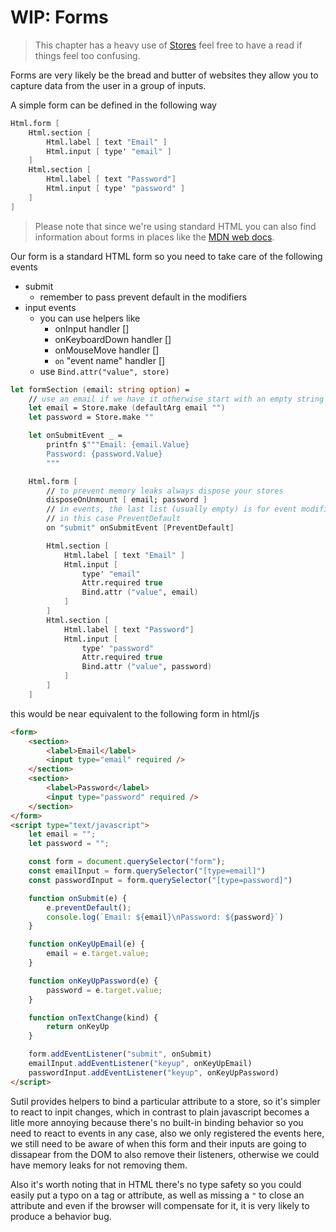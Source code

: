 # WIP: Forms

[Stores]: https://
[MDN web docs]: https://developer.mozilla.org/en-US/docs/Web/HTML/Element/form

> This chapter has a heavy use of [Stores] feel free to have a read if things feel too confusing.

Forms are very likely be the bread and butter of websites they allow you to capture data from the user in a group of inputs.

A simple form can be defined in the following way

```fsharp
Html.form [
    Html.section [
        Html.label [ text "Email" ]
        Html.input [ type' "email" ]
    ]
    Html.section [
        Html.label [ text "Password"]
        Html.input [ type' "password" ]
    ]
]
```

> Please note that since we're using standard HTML you can also find information about forms in places like the [MDN web docs].

Our form is a standard HTML form  so you need to take care of the following events

- submit
    - remember to pass prevent default in the modifiers
- input events
    - you can use helpers like
        - onInput handler []
        - onKeyboardDown handler []
        - onMouseMove handler []
        - `on` "event name" handler []
    - use `Bind.attr("value", store)`

```fsharp
let formSection (email: string option) =
    // use an email if we have it otherwise start with an empty string
    let email = Store.make (defaultArg email "")
    let password = Store.make ""

    let onSubmitEvent _ =
        printfn $"""Email: {email.Value}
        Password: {password.Value}
        """

    Html.form [
        // to prevent memory leaks always dispose your stores
        disposeOnUnmount [ email; password ]
        // in events, the last list (usually empty) is for event modifiders
        // in this case PreventDefault
        on "submit" onSubmitEvent [PreventDefault]

        Html.section [
            Html.label [ text "Email" ]
            Html.input [
                type' "email"
                Attr.required true
                Bind.attr ("value", email)
            ]
        ]
        Html.section [
            Html.label [ text "Password"]
            Html.input [
                type' "password"
                Attr.required true
                Bind.attr ("value", password)
            ]
        ]
    ]
```

this would be near equivalent to the following form in html/js
```html
<form>
    <section>
        <label>Email</label>
        <input type="email" required />
    </section>
    <section>
        <label>Password</label>
        <input type="password" required />
    </section>
</form>
<script type="text/javascript">
    let email = "";
    let password = "";

    const form = document.querySelector("form");
    const emailInput = form.querySelector("[type=email]")
    const passwordInput = form.querySelector("[type=password]")

    function onSubmit(e) {
        e.preventDefault();
        console.log(`Email: ${email}\nPassword: ${password}`)
    }

    function onKeyUpEmail(e) {
        email = e.target.value;
    }

    function onKeyUpPassword(e) {
        password = e.target.value;
    }

    function onTextChange(kind) {
        return onKeyUp
    }

    form.addEventListener("submit", onSubmit)
    emailInput.addEventListener("keyup", onKeyUpEmail)
    passwordInput.addEventListener("keyup", onKeyUpPassword)
</script>
```

Sutil provides helpers to bind a particular attribute to a store, so it's simpler to react to inpit changes, which in contrast to plain javascript becomes a litle more annoying because there's no built-in binding behavior so you need to react to events in any case, also we only registered the events here, we still need to be aware of when this form and their inputs are going to dissapear from the DOM to also remove their listeners, otherwise we could have memory leaks for not removing them.

Also it's worth noting that in HTML there's no type safety so you could easily put a typo on a tag or attribute, as well as missing a `"` to close an attribute and even if the browser will compensate for it, it is very likely to produce a behavior bug.